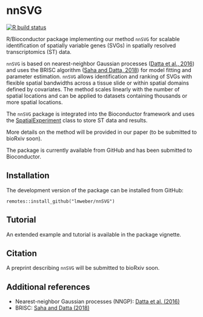 # nnSVG

[![R build status](https://github.com/lmweber/nnSVG/workflows/R-CMD-check-bioc/badge.svg)](https://github.com/lmweber/nnSVG/actions)

R/Bioconductor package implementing our method `nnSVG` for scalable identification of spatially variable genes (SVGs) in spatially resolved transcriptomics (ST) data.

`nnSVG` is based on nearest-neighbor Gaussian processes ([Datta et al., 2016](https://www.tandfonline.com/doi/full/10.1080/01621459.2015.1044091)) and uses the BRISC algorithm ([Saha and Datta, 2018](https://onlinelibrary.wiley.com/doi/full/10.1002/sta4.184)) for model fitting and parameter estimation. `nnSVG` allows identification and ranking of SVGs with flexible spatial bandwidths across a tissue slide or within spatial domains defined by covariates. The method scales linearly with the number of spatial locations and can be applied to datasets containing thousands or more spatial locations.

The `nnSVG` package is integrated into the Bioconductor framework and uses the [SpatialExperiment](https://bioconductor.org/packages/SpatialExperiment) class to store ST data and results.

More details on the method will be provided in our paper (to be submitted to bioRxiv soon).

The package is currently available from GitHub and has been submitted to Bioconductor.


## Installation

The development version of the package can be installed from GitHub:

```
remotes::install_github("lmweber/nnSVG")
```


## Tutorial

An extended example and tutorial is available in the package vignette.


## Citation

A preprint describing `nnSVG` will be submitted to bioRxiv soon.


## Additional references

- Nearest-neighbor Gaussian processes (NNGP): [Datta et al. (2016)](https://www.tandfonline.com/doi/full/10.1080/01621459.2015.1044091)
- BRISC: [Saha and Datta (2018)](https://onlinelibrary.wiley.com/doi/full/10.1002/sta4.184)

